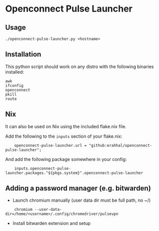 Openconnect Pulse Launcher
==========================

## Usage

`./openconnect-pulse-launcher.py <hostname>`

## Installation

This python script should work on any distro with the following binaries installed:

```
awk
ifconfig
openconnect
pkill
route
```

## Nix

It can also be used on Nix using the included flake.nix file.

Add the following to the `inputs` section of your flake.nix:

```
    openconnect-pulse-launcher.url = "github:erahhal/openconnect-pulse-launcher";
```

And add the following package somewhere in your config:

```
    inputs.openconnect-pulse-launcher.packages."${pkgs.system}".openconnect-pulse-launcher
```

## Adding a password manager (e.g. bitwarden)

* Launch chromium manually (user data dir must be full path, no ~/)

```
    chromium --user-data-dir=/home/<username>/.config/chromedriver/pulsevpn
```

* Install bitwarden extension and setup
